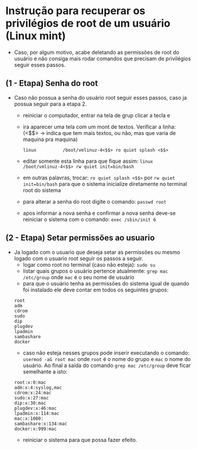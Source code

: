 # Instrução para recuperar os privilégios de root de um usuário (Linux mint)

- Caso, por algum motivo, acabe deletando as permissões de root do usuário e não
consiga mais rodar comandos que precisam de privilégios seguir esses passos.

## (1 - Etapa) Senha do root

- Caso não possua a senha do usuário root seguir esses passos, caso ja possua
seguir para a etapa 2.

    - reiniciar o computador, entrar na tela de grup clicar a tecla e
    - ira aparecer uma tela com um mont de textos. Verificar a linha: 
        (<$$> -> indica que tem mais textos, ou não, mas que varia de maquina pra maquina)

        `linux          /boot/vmlinuz-4<$$> ro quiet splash <$$>`

    - editar somente esta linha para que fique assim: 
        `linux          /boot/vmlinuz-4<$$> rw quiet init=bin/bash`

    - em outras palavras, trocar: `ro quiet splash <$$>` por `rw quiet init=bin/bash` para que o sistema inicialize diretamente no terminal root do sistema
    - para alterar a senha do root digite o comando: `passwd root`
    - apos informar a nova senha e confirmar a nova senha deve-se reiniciar o sistema com o comando: `exec /sbin/init 6`

## (2 - Etapa) Setar permissões ao usuario

- Ja logado com o usuario que deseja setar as permissões ou mesmo logado com o usuario root seguir os passos a seguir.
    - logar como root no terminal (caso não esteja): `sudo su`
    - listar quais grupos o usuário pertence atualmente: `grep mac /etc/group` onde `mac` é o seu nome de usuário
    - para que o usuário tenha as permissões do sistema igual de quando foi instalado ele deve contar em todos os seguintes grupos:
    ```
    root
    adm
    cdrom
    sudo
    dip
    plugdev
    lpadmin
    sambashare
    docker
    ```
    - caso não esteja nesses grupos pode inserir executando o comando: `usermod -aG root mac` onde `root` é o nome do grupo e `mac` o nome do usuário. Ao final a saida do comando `grep mac /etc/group` deve ficar semelhante a isto:
    ```
    root:x:0:mac
    adm:x:4:syslog,mac
    cdrom:x:24:mac
    sudo:x:27:mac
    dip:x:30:mac
    plugdev:x:46:mac
    lpadmin:x:114:mac
    mac:x:1000:
    sambashare:x:134:mac
    docker:x:999:mac
    ```
    - reiniciar o sistema para que possa fazer efeito.